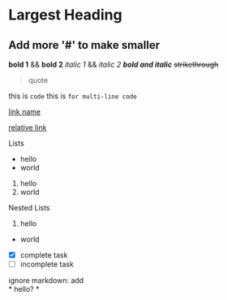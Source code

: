 # Largest Heading
## Add more '#' to make smaller

**bold 1** && __bold 2__
*italic 1* && _italic 2_
***bold and italic***
~~strikethrough~~

> quote

this is `code`
this is ```for multi-line code```

[link name](https://github.com/)

[relative link](path/to/file)

Lists
- hello
- world

1. hello
2. world

Nested Lists
1. hello
  - world

- [x] complete task
- [ ] incomplete task

ignore markdown:
add \
\* hello? \*